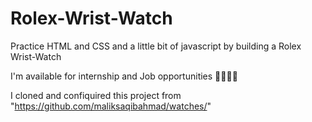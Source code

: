 # Rolex-Wrist-Watch
Practice HTML and CSS and a little bit of javascript by building a Rolex Wrist-Watch

I'm available for internship and Job opportunities 👩‍💻👨‍💻


I cloned and confiquired this project from "https://github.com/maliksaqibahmad/watches/"
